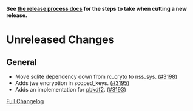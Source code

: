 **See [the release process docs](docs/howtos/cut-a-new-release.md) for the steps to take when cutting a new release.**

# Unreleased Changes

## General

- Move sqlite dependency down from rc_cryto to nss_sys. ([#3198](https://github.com/mozilla/application-services/pull/3198))
- Adds jwe encryption in scoped_keys. ([#3195](https://github.com/mozilla/application-services/pull/3195))
- Adds an implementation for [pbkdf2](https://www.ietf.org/rfc/rfc2898.txt). ([#3193](https://github.com/mozilla/application-services/pull/3193))


[Full Changelog](https://github.com/mozilla/application-services/compare/v60.0.0...master)

